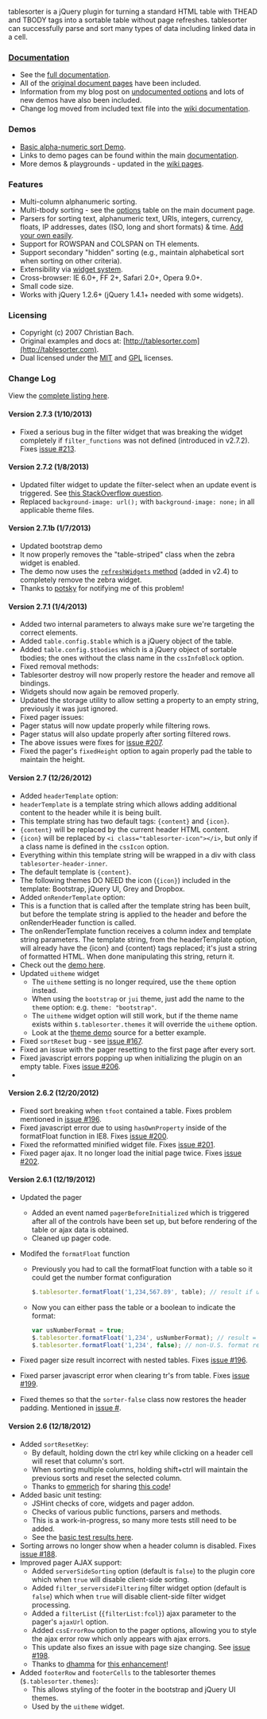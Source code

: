 tablesorter is a jQuery plugin for turning a standard HTML table with THEAD and TBODY tags into a sortable table without page refreshes.
tablesorter can successfully parse and sort many types of data including linked data in a cell.

### [Documentation](http://mottie.github.com/tablesorter/docs/)

* See the [full documentation](http://mottie.github.com/tablesorter/docs/).
* All of the [original document pages](http://tablesorter.com/docs/) have been included.
* Information from my blog post on [undocumented options](http://wowmotty.blogspot.com/2011/06/jquery-tablesorter-missing-docs.html) and lots of new demos have also been included.
* Change log moved from included text file into the [wiki documentation](https://github.com/Mottie/tablesorter/wiki/Change).

### Demos

* [Basic alpha-numeric sort Demo](http://mottie.github.com/tablesorter/).
* Links to demo pages can be found within the main [documentation](http://mottie.github.com/tablesorter/docs/).
* More demos & playgrounds - updated in the [wiki pages](https://github.com/Mottie/tablesorter/wiki).

### Features

* Multi-column alphanumeric sorting.
* Multi-tbody sorting - see the [options](http://mottie.github.com/tablesorter/docs/index.html#options) table on the main document page.
* Parsers for sorting text, alphanumeric text, URIs, integers, currency, floats, IP addresses, dates (ISO, long and short formats) &amp; time. [Add your own easily](http://mottie.github.com/tablesorter/docs/example-parsers.html).
* Support for ROWSPAN and COLSPAN on TH elements.
* Support secondary "hidden" sorting (e.g., maintain alphabetical sort when sorting on other criteria).
* Extensibility via [widget system](http://mottie.github.com/tablesorter/docs/example-widgets.html).
* Cross-browser: IE 6.0+, FF 2+, Safari 2.0+, Opera 9.0+.
* Small code size.
* Works with jQuery 1.2.6+ (jQuery 1.4.1+ needed with some widgets).

### Licensing

* Copyright (c) 2007 Christian Bach.
* Original examples and docs at: [http://tablesorter.com](http://tablesorter.com).
* Dual licensed under the [MIT](http://www.opensource.org/licenses/mit-license.php) and [GPL](http://www.gnu.org/licenses/gpl.html) licenses.

### Change Log

View the [complete listing here](https://github.com/Mottie/tablesorter/wiki/Change).

#### Version 2.7.3 (1/10/2013)

* Fixed a serious bug in the filter widget that was breaking the widget completely if `filter_functions` was not defined (introduced in v2.7.2). Fixes [issue #213](https://github.com/Mottie/tablesorter/issues/213).

#### Version 2.7.2 (1/8/2013)

* Updated filter widget to update the filter-select when an update event is triggered. See [this StackOverflow question](http://stackoverflow.com/q/14223044/145346).
* Replaced `background-image: url();` with `background-image: none;` in all applicable theme files.

#### Version 2.7.1b (1/7/2013)

* Updated bootstrap demo
 * It now properly removes the "table-striped" class when the zebra widget is enabled.
 * The demo now uses the [`refreshWidgets` method](http://mottie.github.com/tablesorter/docs/index.html#refreshwidgets) (added in v2.4) to completely remove the zebra widget.
 * Thanks to [potsky](https://github.com/Mottie/tablesorter/issues/111#issuecomment-11951369) for notifying me of this problem!

#### Version 2.7.1 (1/4/2013)

* Added two internal parameters to always make sure we're targeting the correct elements.
 * Added `table.config.$table` which is a jQuery object of the table.
 * Added `table.config.$tbodies` which is a jQuery object of sortable tbodies; the ones without the class name in the `cssInfoBlock` option.
* Fixed removal methods:
 * Tablesorter destroy will now properly restore the header and remove all bindings.
 * Widgets should now again be removed properly.
 * Updated the storage utility to allow setting a property to an empty string, previously it was just ignored.
* Fixed pager issues:
 * Pager status will now update properly while filtering rows.
 * Pager status will also update properly after sorting filtered rows.
 * The above issues were fixes for [issue #207](https://github.com/Mottie/tablesorter/issues/207).
 * Fixed the pager's `fixedHeight` option to again properly pad the table to maintain the height.

#### Version 2.7 (12/26/2012)

* Added `headerTemplate` option:
 * `headerTemplate` is a template string which allows adding additional content to the header while it is being built.
 * This template string has two default tags: `{content}` and `{icon}`.
 * `{content}` will be replaced by the current header HTML content.
 * `{icon}` will be replaced by `<i class="tablesorter-icon"></i>`, but only if a class name is defined in the `cssIcon` option.
 * Everything within this template string will be wrapped in a div with class `tablesorter-header-inner`.
 * The default template is `{content}`.
 * The following themes DO NEED the icon (`{icon}`) included in the template: Bootstrap, jQuery UI, Grey and Dropbox.
* Added `onRenderTemplate` option:
 * This is a function that is called after the template string has been built, but before the template string is applied to the header and before the onRenderHeader function is called.
 * The onRenderTemplate function receives a column index and template string parameters. The template string, from the headerTemplate option, will already have the {icon} and {content} tags replaced; it's just a string of formatted HTML. When done manipulating this string, return it.
 * Check out the [demo here](http://mottie.github.com/tablesorter/docs/example-option-render-template.html).
* Updated `uitheme` widget
  * The `uitheme` setting is no longer required, use the `theme` option instead.
  * When using the `bootstrap` or `jui` theme, just add the name to the `theme` option: e.g. `theme: "bootstrap"`.
  * The `uitheme` widget option will still work, but if the theme name exists within `$.tablesorter.themes` it will override the `uitheme` option.
  * Look at the [theme demo](http://mottie.github.com/tablesorter/docs/themes.html) source for a better example.
* Fixed `sortReset` bug - see [issue #167](https://github.com/Mottie/tablesorter/issues/167).
* Fixed an issue with the pager resetting to the first page after every sort.
* Fixed javascript errors popping up when initializing the plugin on an empty table. Fixes [issue #206](https://github.com/Mottie/tablesorter/issues/206).
* 

#### Version 2.6.2 (12/20/2012)

* Fixed sort breaking when `tfoot` contained a table. Fixes problem mentioned in [issue #196](https://github.com/Mottie/tablesorter/issues/196).
* Fixed javascript error due to using `hasOwnProperty` inside of the formatFloat function in IE8. Fixes [issue #200](https://github.com/Mottie/tablesorter/issues/200).
* Fixed the reformatted minified widget file. Fixes [issue #201](https://github.com/Mottie/tablesorter/issues/201).
* Fixed pager ajax. It no longer load the initial page twice. Fixes [issue #202](https://github.com/Mottie/tablesorter/issues/202).

#### Version 2.6.1 (12/19/2012)

* Updated the pager
  * Added an event named `pagerBeforeInitialized` which is triggered after all of the controls have been set up, but before rendering of the table or ajax data is obtained.
  * Cleaned up pager code.
* Modifed the `formatFloat` function
  * Previously you had to call the formatFloat function with a table so it could get the number format configuration

    ```javascript
    $.tablesorter.formatFloat('1,234,567.89', table); // result if usNumberFormat true = 1234567.89
    ```

  * Now you can either pass the table or a boolean to indicate the format:

    ```javascript
    var usNumberFormat = true;
    $.tablesorter.formatFloat('1,234', usNumberFormat); // result = 1234
    $.tablesorter.formatFloat('1,234', false); // non-U.S. format result = 1.234
    ```

* Fixed pager size result incorrect with nested tables. Fixes [issue #196](https://github.com/Mottie/tablesorter/issues/196).
* Fixed parser javascript error when clearing tr's from table. Fixes [issue #199](https://github.com/Mottie/tablesorter/issues/199).
* Fixed themes so that the `sorter-false` class now restores the header padding. Mentioned in [issue #](188).

#### Version 2.6 (12/18/2012)

* Added `sortResetKey`:
  * By default, holding down the ctrl key while clicking on a header cell will reset that column's sort.
  * When sorting multiple columns, holding shift+ctrl will maintain the previous sorts and reset the selected column.
  * Thanks to [emmerich](https://github.com/emmerich) for sharing [this code](https://github.com/Mottie/tablesorter/pull/194)!
* Added basic unit testing:
  * JSHint checks of core, widgets and pager addon.
  * Checks of various public functions, parsers and methods.
  * This is a work-in-progress, so many more tests still need to be added.
  * See the [basic test results here](http://mottie.github.com/tablesorter/test.html).
* Sorting arrows no longer show when a header column is disabled. Fixes [issue #188](https://github.com/Mottie/tablesorter/issues/188).
* Improved pager AJAX support:
  * Added `serverSideSorting` option (default is `false`) to the plugin core which when `true` will disable client-side sorting.
  * Added `filter_serversideFiltering` filter widget option (default is `false`) which when `true` will disable client-side filter widget processing.
  * Added a `filterList` (`{filterList:fcol}`) ajax parameter to the pager's `ajaxUrl` option.
  * Added `cssErrorRow` option to the pager options, allowing you to style the ajax error row which only appears with ajax errors.
  * This update also fixes an issue with page size changing. See [issue #198](https://github.com/Mottie/tablesorter/issues/198).
  * Thanks to [dhamma](https://github.com/dhamma) for [this enhancement](https://github.com/Mottie/tablesorter/pull/183)!
* Added `footerRow` and `footerCells` to the tablesorter themes (`$.tablesorter.themes`):
  * This allows styling of the footer in the bootstrap and jQuery UI themes.
  * Used by the `uitheme` widget.
